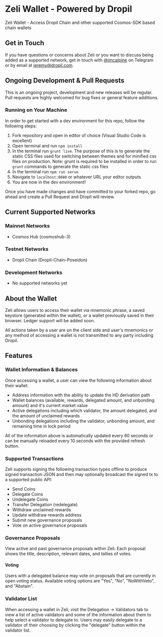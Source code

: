 # Zeli Wallet - Powered by Dropil

Zeli Wallet - Access Dropil Chain and other supported Cosmos-SDK based chain wallets

## Get in Touch

If you have questions or concerns about Zeli or you want to discuss being added as a supported network, get in touch with [@jmcalpine](https://t.me/jmcalpine) on Telegram or by email at jeremy@dropil.com.

## Ongoing Development & Pull Requests

This is an ongoing project, development and new releases will be regular. Pull requests are highly welcomed for bug fixes or general feature additions.

### Running on Your Machine

In order to get started with a dev environment for this repo, follow the following steps:

1. Fork repository and open in editor of choice (Visual Studio Code is excellent)
2. Open terminal and run `npm install`
3. In the terminal run `grunt live`. The purpose of this is to generate the static CSS files used for switching between themes and for minified css files on production. Note: grunt is required to be installed in order to run `grunt` commands to generate the static css files
4. In the terminal run `npm run serve`
5. Navigate to `localhost:8080` or whatever URL your editor outputs
6. You are now in the dev environment!

Once you have made changes and have committed to your forked repo, go ahead and create a Pull Request and Dropil will review.

## Current Supported Networks

### Mainnet Networks

* Cosmos Hub (cosmoshub-3)

### Testnet Networks

* Dropil Chain (Dropil-Chain-Poseidon)

### Development Networks

* No supported networks yet

## About the Wallet

Zeli allows users to access their wallet via mnemonic phrase, a saved keystore (generated within the wallet), or a wallet previously saved in their browser. Ledger support will be added soon.

All actions taken by a user are on the client side and user's mnemonics or any method of accessing a wallet is not transmitted to any party including Dropil.

## Features

### Wallet Information & Balances

Once accessing a wallet, a user can view the following information about their wallet:

* Address information with the ability to update the HD derivation path
* Wallet balances (available, rewards, delegated amount, and unbonding amount) and it's current market value
* Active delegations including which validator, the amount delegated, and the amount of unclaimed rewards
* Unbonding delegations including the validator, unbonding amount, and remaining time in lock period

All of the information above is automatically updated every 60 seconds or can be manually reloaded every 10 seconds with the provided refresh button.

### Supported Transactions

Zeli supports signing the following transaction types offline to produce signed transaction JSON and then may optionally broadcast the signed tx to a supported public API:

* Send Coins
* Delegate Coins
* Undelegate Coins
* Transfer Delegation (redelegate)
* Withdraw unclaimed rewards
* Update withdraw rewards address
* Submit new governance proposals
* Vote on active governance proposals

### Governance Proposals

View active and past governance proposals within Zeli. Each proposal shows the title, description, relevant dates, and tallies of votes.

#### Voting

Users with a delegated balance may vote on proposals that are currently in open voting status. Available voting options are "Yes", "No", "NoWithVeto", and "Abstain".

### Validator List

When accessing a wallet in Zeli, visit the Delegation -> Validators tab to view a list of active validators and some of the information about them to help select a validator to delegate to. Users may easily delegate to a validator of their choosing by clicking the "delegate" button within the validator list.
